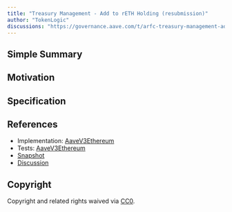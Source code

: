 ```yaml
---
title: "Treasury Management - Add to rETH Holding (resubmission)"
author: "TokenLogic"
discussions: "https://governance.aave.com/t/arfc-treasury-management-add-to-reth-holding/15123"
---
```


## Simple Summary

## Motivation

## Specification

## References

- Implementation: [AaveV3Ethereum](https://github.com/bgd-labs/aave-proposals-v3/blob/main/src/20231123_AaveV3Ethereum_TreasuryManagementAddToRETHHoldingResubmission/AaveV3Ethereum_TreasuryManagementAddToRETHHoldingResubmission_20231123.sol)
- Tests: [AaveV3Ethereum](https://github.com/bgd-labs/aave-proposals-v3/blob/main/src/20231123_AaveV3Ethereum_TreasuryManagementAddToRETHHoldingResubmission/AaveV3Ethereum_TreasuryManagementAddToRETHHoldingResubmission_20231123.t.sol)
- [Snapshot](https://snapshot.org/#/aave.eth/proposal/0x80493cdca3b1893e198802cd245e6e3c00f5fcd0b37c09aa41765b17419a71fe)
- [Discussion](https://governance.aave.com/t/arfc-treasury-management-add-to-reth-holding/15123)

## Copyright

Copyright and related rights waived via [CC0](https://creativecommons.org/publicdomain/zero/1.0/).
